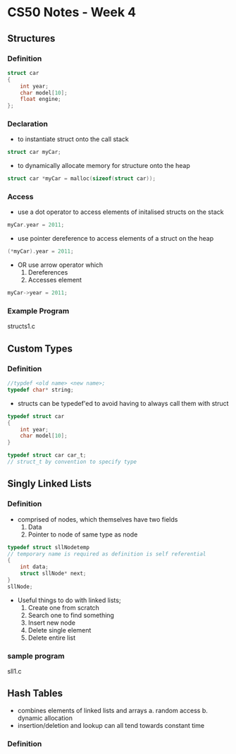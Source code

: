 # CS50 Notes - Week 4

## Structures

### Definition

```c
struct car
{
    int year;
    char model[10];
    float engine;
};
```

### Declaration

- to instantiate struct onto the call stack

```c
struct car myCar;
```

- to dynamically allocate memory for structure onto the heap

```c
struct car *myCar = malloc(sizeof(struct car));
```

### Access

- use a dot operator to access elements of initalised structs on the stack

```c
myCar.year = 2011;
```

- use pointer dereference to access elements of a struct on the heap

```c
(*myCar).year = 2011;
```

- OR use arrow operator which
    1. Dereferences
    2. Accesses element

```c
myCar->year = 2011;
```

### Example Program

structs1.c

## Custom Types

### Definition

```c
//typdef <old name> <new name>;
typedef char* string;
```

- structs can be typedef'ed to avoid having to always call them with struct

```c
typedef struct car
{
    int year;
    char model[10];
}

typedef struct car car_t;
// struct_t by convention to specify type
```

## Singly Linked Lists

### Definition

- comprised of nodes, which themselves have two fields
    1. Data
    2. Pointer to node of same type as node

```c
typedef struct sllNodetemp
// temporary name is required as definition is self referential
{
    int data;
    struct sllNode* next;
}
sllNode;
```

- Useful things to do with linked lists;
    1. Create one from scratch
    2. Search one to find something
    3. Insert new node
    4. Delete single element
    5. Delete entire list

### sample program
sll1.c

## Hash Tables

- combines elements of linked lists and arrays
    a. random access
    b. dynamic allocation
- insertion/deletion and lookup can all tend towards constant time

### Definition

```c

```